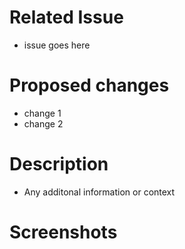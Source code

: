 # Related Issue
- issue goes here

# Proposed changes
- change 1
- change 2

# Description
- Any additonal information or context

# Screenshots
